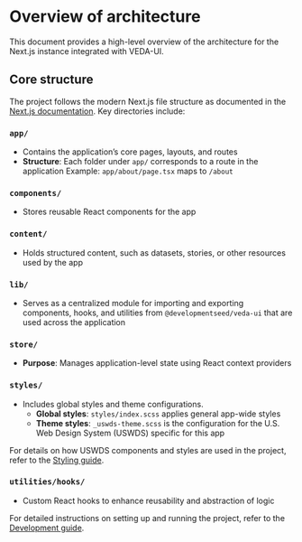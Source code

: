 # Overview of architecture

This document provides a high-level overview of the architecture for the Next.js instance integrated with VEDA-UI.

## Core structure

The project follows the modern Next.js file structure as documented in the [Next.js documentation](https://nextjs.org/docs/app/building-your-application). Key directories include:

### `app/`
- Contains the application’s core pages, layouts, and routes
- **Structure**: Each folder under `app/` corresponds to a route in the application
  Example: `app/about/page.tsx` maps to `/about`

### `components/`
- Stores reusable React components for the app

### `content/`
- Holds structured content, such as datasets, stories, or other resources used by the app

### `lib/`
- Serves as a centralized module for importing and exporting components, hooks, and utilities from `@developmentseed/veda-ui` that are used across the application

### `store/`
- **Purpose**: Manages application-level state using React context providers

### `styles/`
- Includes global styles and theme configurations.
    - **Global styles**: `styles/index.scss` applies general app-wide styles
    - **Theme styles**: `_uswds-theme.scss` is the configuration for the U.S. Web Design System (USWDS) specific for this app

For details on how USWDS components and styles are used in the project, refer to the [Styling guide](./STYLING.md).

### `utilities/hooks/`
- Custom React hooks to enhance reusability and abstraction of logic

For detailed instructions on setting up and running the project, refer to the [Development guide](./DEVELOPMENT.md).
